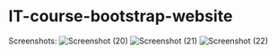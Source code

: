 # IT-course-bootstrap-website

Screenshots:
![Screenshot (20)](https://github.com/coder-riad/IT-Course-Bootstrap-Website/assets/119622927/b47e4421-04e3-4623-a582-052adeaa4b3a)
![Screenshot (21)](https://github.com/coder-riad/IT-Course-Bootstrap-Website/assets/119622927/2d93cb08-7474-47f8-b5f4-3dfc8c4ba323)
![Screenshot (22)](https://github.com/coder-riad/IT-Course-Bootstrap-Website/assets/119622927/2c4f74bd-eaf1-40c0-a82e-b5bef1f681b0)
